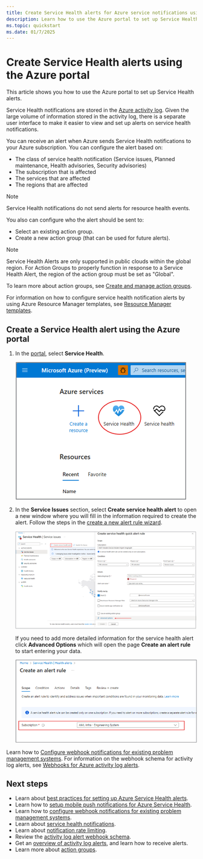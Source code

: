 ```yaml
---
title: Create Service Health alerts for Azure service notifications using Azure portal
description: Learn how to use the Azure portal to set up Service Health alerts.
ms.topic: quickstart
ms.date: 01/7/2025
---
```


# Create Service Health alerts using the Azure portal

This article shows you how to use the Azure portal to set up Service Health alerts.  

Service Health notifications are stored in the [Azure activity log](../azure-monitor/essentials/platform-logs-overview.md). Given the large volume of information stored in the activity log, there is a separate user interface to make it easier to view and set up alerts on service health notifications. 

You can receive an alert when Azure sends Service Health notifications to your Azure subscription. You can configure the alert based on:

- The class of service health notification (Service issues, Planned maintenance, Health advisories, Security advisories)
- The subscription that is affected
- The services that are affected
- The regions that are affected

> [!NOTE]
> Service Health notifications do not send alerts for resource health events.

You also can configure who the alert should be sent to:

- Select an existing action group.
- Create a new action group (that can be used for future alerts).
> [!NOTE]
> Service Health Alerts are only supported in public clouds within the global region. For Action Groups to properly function in response to a Service Health Alert, the region of the action group must be set as "Global".

To learn more about action groups, see [Create and manage action groups](../azure-monitor/alerts/action-groups.md).

For information on how to configure service health notification alerts by using Azure Resource Manager templates, see [Resource Manager templates](../azure-monitor/alerts/alerts-activity-log.md).

## Create a Service Health alert using the Azure portal
1. In the [portal](https://portal.azure.com/*home), select **Service Health**.

    ![The "Service Health" service](media/alerts-activity-log-service-notifications/home-servicehealth.png)

1. In the **Service Issues** section, select **Create service health alert** to open a new window where you will fill in the information required to create the alert. Follow the steps in the [create a new alert rule wizard](../azure-monitor/alerts/alerts-create-activity-log-alert-rule.md?tabs=activity-log).
    
    ![The "Health alerts" tab](media/alerts-activity-log-service-notifications/service-health-blades.png)


   If you need to add more detailed information for the service health alert click **Advanced Options** which will open the page **Create an alert rule** to start entering your data.

    ![The "Create service health alert" command](media/alerts-activity-log-service-notifications/service-health-portal-create-alert-rule.png)



Learn how to [Configure webhook notifications for existing problem management systems](service-health-alert-webhook-guide.md). For information on the webhook schema for activity log alerts, see [Webhooks for Azure activity log alerts](../azure-monitor/alerts/activity-log-alerts-webhook.md).


## Next steps
- Learn about [best practices for setting up Azure Service Health alerts](https://www.microsoft.com/en-us/videoplayer/embed/RE2OtUa).
- Learn how to [setup mobile push notifications for Azure Service Health](https://www.microsoft.com/en-us/videoplayer/embed/RE2OtUw).
- Learn how to [configure webhook notifications for existing problem management systems](service-health-alert-webhook-guide.md).
- Learn about [service health notifications](service-notifications.md).
- Learn about [notification rate limiting](../azure-monitor/alerts/alerts-rate-limiting.md).
- Review the [activity log alert webhook schema](../azure-monitor/alerts/activity-log-alerts-webhook.md).
- Get an [overview of activity log alerts](../azure-monitor/alerts/alerts-overview.md), and learn how to receive alerts.
- Learn more about [action groups](../azure-monitor/alerts/action-groups.md).
